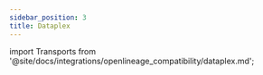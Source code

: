 ```yaml
---
sidebar_position: 3
title: Dataplex
---
```


import Transports from '@site/docs/integrations/openlineage_compatibility/dataplex.md';

<Transports/>

